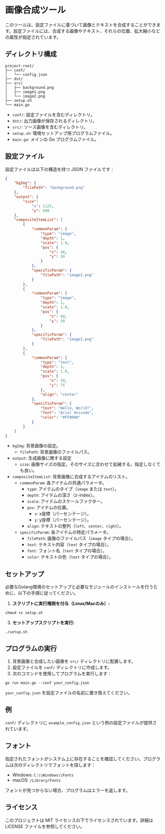 # 画像合成ツール

このツールは、設定ファイルに基づいて画像とテキストを合成することができます。設定ファイルには、合成する画像やテキスト、それらの位置、拡大縮小などの属性が指定されています。

## ディレクトリ構成

```
project-root/
├── conf/
│   └── config.json
├── dst/
├── src/
│   ├── background.png
│   ├── image1.png
│   └── image2.png
├── setup.sh
└── main.go
```

- `conf/`: 設定ファイルを含むディレクトリ。
- `dst/`: 出力画像が保存されるディレクトリ。
- `src/`: ソース画像を含むディレクトリ。
- `setup.sh`: 環境セットアップ用プログラムファイル。
- `main.go`: メインの Go プログラムファイル。

## 設定ファイル

設定ファイルは以下の構造を持つ JSON ファイルです：

```json
{
    "bgImg": {
        "filePath": "background.png"
    },
    "output": {
        "size":
            "x": 1125,
            "y": 600
    },
    "compositeItemList": [
        {
            "commonParam": {
                "type": "image",
                "depth": 1,
                "scale": 1.0,
                "pos": {
                    "x": 40,
                    "y": 50
                }
            },
            "specificParam": {
                "filePath": "image1.png"
            }
        },
        {
            "commonParam": {
                "type": "image",
                "depth": 2,
                "scale": 1.0,
                "pos": {
                    "x": 60,
                    "y": 50
                }
            },
            "specificParam": {
                "filePath": "image1.png"
            }
        },
        {
            "commonParam": {
                "type": "text",
                "depth": 3,
                "scale": 1.0,
                "pos": {
                    "x": 50,
                    "y": 75
                },
                "align": "center"
            },
            "specificParam": {
                "text": "Hello, World!",
                "font": "Arial Unicode",
                "color": "#FF0000"
            }
        }
    ]
}
```

- `bgImg`: 背景画像の設定。
  - `filePath`: 背景画像のファイルパス。
- `output`: 生成画像に関する設定
  - `size`: 画像サイズの指定。そのサイズに合わせて拡縮する。指定しなくても良い。
- `compositeItemList`: 背景画像に合成するアイテムのリスト。
  - `commonParam`: 各アイテムの共通パラメータ。
    - `type`: アイテムのタイプ（`image` または `text`）。
    - `depth`: アイテムの深さ（z-index）。
    - `scale`: アイテムのスケールファクター。
    - `pos`: アイテムの位置。
      - `x`: x座標（パーセンテージ）。
      - `y`: y座標（パーセンテージ）。
    - `align`: テキストの整列（`left`、`center`、`right`）。
  - `specificParam`: 各アイテムの特定パラメータ。
    - `filePath`: 画像のファイルパス（`image` タイプの場合）。
    - `text`: テキスト内容（`text` タイプの場合）。
    - `font`: フォント名（`text` タイプの場合）。
    - `color`: テキストの色（`text` タイプの場合）。

## セットアップ

必要なGolang環境のセットアップと必要なモジュールのインストールを行うために、以下の手順に従ってください。

1. **スクリプトに実行権限を付与（Linux/Macのみ）:**

```
chmod +x setup.sh
```

3. **セットアップスクリプトを実行:**

```
./setup.sh
```

## プログラムの実行

1. 背景画像と合成したい画像を `src/` ディレクトリに配置します。
2. 設定ファイルを `conf/` ディレクトリに作成します。
3. 次のコマンドを使用してプログラムを実行します：

```
go run main.go --conf your_config.json
```

`your_config.json` を設定ファイルの名前に置き換えてください。

## 例

`conf/` ディレクトリに `example_config.json` という例の設定ファイルが提供されています。

## フォント

指定されたフォントがシステム上に存在することを確認してください。プログラムは次のディレクトリでフォントを探します：

- Windows: `C:\\Windows\\Fonts`
- macOS: `/Library/Fonts`

フォントが見つからない場合、プログラムはエラーを返します。

## ライセンス

このプロジェクトは MIT ライセンスの下でライセンスされています。詳細は LICENSE ファイルを参照してください。

